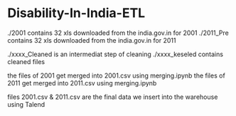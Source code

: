 # Disability-In-India-ETL


./2001 contains 32 xls downloaded from the india.gov.in for 2001
./2011_Pre contains 32 xls downloaded from the india.gov.in for 2011

./xxxx_Cleaned is an intermediat step of cleaning ./xxxx_keseled contains cleaned files

the files of 2001 get merged into 2001.csv using merging.ipynb
the files of 2011 get merged into 2011.csv using merging.ipynb

files 2001.csv & 2011.csv are the final data we insert into the warehouse using Talend



